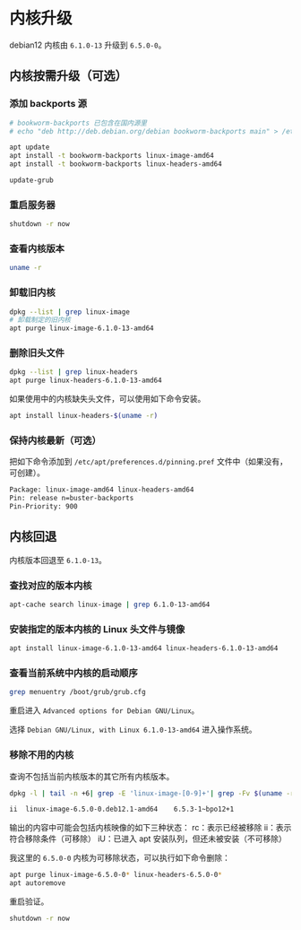 # 内核升级

debian12 内核由 `6.1.0-13` 升级到 `6.5.0-0`。

## 内核按需升级（可选）

### 添加 backports 源

```bash
# bookworm-backports 已包含在国内源里
# echo "deb http://deb.debian.org/debian bookworm-backports main" > /etc/apt/sources.list.d/backports.list

apt update
apt install -t bookworm-backports linux-image-amd64
apt install -t bookworm-backports linux-headers-amd64

update-grub
```

### 重启服务器

```bash
shutdown -r now
```

### 查看内核版本

```bash
uname -r
```

### 卸载旧内核

```bash
dpkg --list | grep linux-image
# 卸载制定的旧内核
apt purge linux-image-6.1.0-13-amd64
```

### 删除旧头文件

```bash
dpkg --list | grep linux-headers
apt purge linux-headers-6.1.0-13-amd64
```

如果使用中的内核缺失头文件，可以使用如下命令安装。

```bash
apt install linux-headers-$(uname -r)
```

### 保持内核最新（可选）

把如下命令添加到 `/etc/apt/preferences.d/pinning.pref` 文件中（如果没有，可创建）。

```bash
Package: linux-image-amd64 linux-headers-amd64
Pin: release n=buster-backports
Pin-Priority: 900
```

## 内核回退

内核版本回退至 `6.1.0-13`。

### 查找对应的版本内核

```bash
apt-cache search linux-image | grep 6.1.0-13-amd64
```

### 安装指定的版本内核的 Linux 头文件与镜像

```bash
apt install linux-image-6.1.0-13-amd64 linux-headers-6.1.0-13-amd64
```

### 查看当前系统中内核的启动顺序

```bash
grep menuentry /boot/grub/grub.cfg
```

重启进入 `Advanced options for Debian GNU/Linux`。

选择 `Debian GNU/Linux, with Linux 6.1.0-13-amd64` 进入操作系统。

### 移除不用的内核

查询不包括当前内核版本的其它所有内核版本。

```bash
dpkg -l | tail -n +6| grep -E 'linux-image-[0-9]+'| grep -Fv $(uname -r)

ii  linux-image-6.5.0-0.deb12.1-amd64    6.5.3-1~bpo12+1                amd64        Linux 6.5 for 64-bit PCs (signed)
```

输出的内容中可能会包括内核映像的如下三种状态：
rc：表示已经被移除
ii：表示符合移除条件（可移除）
iU：已进入 apt 安装队列，但还未被安装（不可移除）

我这里的 `6.5.0-0` 内核为可移除状态，可以执行如下命令删除：

```bash
apt purge linux-image-6.5.0-0* linux-headers-6.5.0-0*
apt autoremove
```

重启验证。

```bash
shutdown -r now
```
